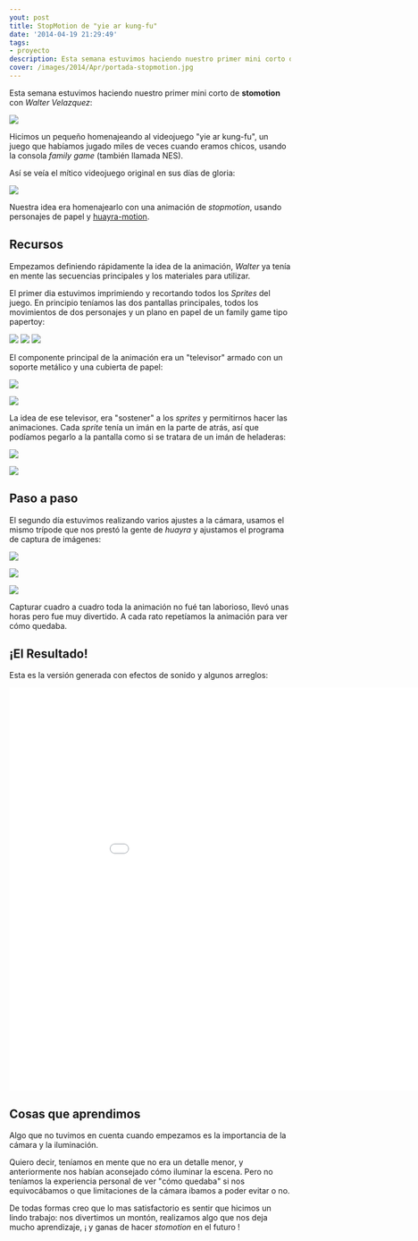 ```yaml
---
yout: post
title: StopMotion de "yie ar kung-fu"
date: '2014-04-19 21:29:49'
tags:
- proyecto
description: Esta semana estuvimos haciendo nuestro primer mini corto de stopmotion...
cover: /images/2014/Apr/portada-stopmotion.jpg
---
```


Esta semana estuvimos haciendo nuestro primer mini corto de **stomotion** con *Walter Velazquez*:

![](/images/2014/Apr/nueva.jpg)

Hicimos un pequeño homenajeando al videojuego "yie ar kung-fu", un juego que habíamos jugado miles de veces cuando eramos chicos, usando la consola *family game* (también llamada NES).

Así se veía el mítico videojuego original en sus días de gloria:

![](/images/2014/Apr/Yie_Ar_Kung_Fu__V1_2___J__201304102158068.jpg)

Nuestra idea era homenajearlo con una animación de *stopmotion*, usando personajes de papel y [huayra-motion](http://www.examplelab.com.ar/se-viene-huayra-motion/).


## Recursos

Empezamos definiendo rápidamente la idea de la animación, *Walter* ya tenía en mente las secuencias principales y los materiales para utilizar.

El primer dia estuvimos imprimiendo y recortando todos los *Sprites* del juego. En principio teníamos las dos pantallas principales, todos los movimientos de dos personajes y un plano en papel de un family game tipo papertoy:


![](/images/2014/Apr/2014_04_08_20_00_35.jpeg)
![](/images/2014/Apr/_imagen_807.jpg)
![](/images/2014/Apr/DSCN2250.jpeg)

El componente principal de la animación era un "televisor" armado con un soporte metálico y una cubierta de papel:

![](/images/2014/Apr/2014_04_08_20_00_12.jpeg)

![](/images/2014/Apr/2014_04_08_20_03_08.jpeg)


La idea de ese televisor, era "sostener" a los *sprites* y permitirnos hacer las animaciones. Cada *sprite* tenía un imán en la parte de atrás, así que podíamos pegarlo a la pantalla como si se tratara de un imán de heladeras:

![](/images/2014/Apr/2014_04_08_20_01_03.jpeg)

![](/images/2014/Apr/DSCN2244.jpeg)

## Paso a paso

El segundo día estuvimos realizando varios ajustes a la cámara, usamos el mismo trípode que nos prestó la gente de *huayra* y ajustamos el programa de captura de imágenes:

![](/images/2014/Apr/DSCN2246.jpeg)

![](/images/2014/Apr/2014_04_08_20_22_52.jpeg)

![](/images/2014/Apr/DSCN2254.jpeg)

Capturar cuadro a cuadro toda la animación no fué tan laborioso, llevó unas horas pero fue muy divertido. A cada rato repetíamos la animación para ver cómo quedaba.

## ¡El Resultado!

Esta es la versión generada con efectos de sonido y algunos arreglos:

<iframe width="960" height="720" src="//www.youtube.com/embed/bYPDYj5-4v8?rel=0" frameborder="0" allowfullscreen></iframe>

## Cosas que aprendimos

Algo que no tuvimos en cuenta cuando empezamos es la importancia de la cámara y la iluminación.

Quiero decir, teníamos en mente que no era un detalle menor, y anteriormente nos habían aconsejado cómo iluminar la escena. Pero no teníamos la experiencia personal de ver "cómo quedaba" si nos equivocábamos o que limitaciones de la cámara ibamos a poder evitar o no.

De todas formas creo que lo mas satisfactorio es sentir que hicimos un lindo trabajo: nos divertimos un montón, realizamos algo que nos deja mucho aprendizaje, ¡ y ganas de hacer *stomotion* en el futuro !
